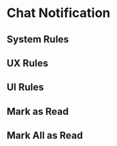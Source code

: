# Chat Notification

## System Rules

## UX Rules

## UI Rules



## Mark as Read



## Mark All as Read